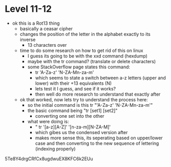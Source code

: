 # Level 11-12

- ok this is a Rot13 thing
    - basically a ceasar cipher
    - changes the position of the letter in the alphabet exactly to its inverse
        - 13 characters over
    - time to do some research on how to get rid of this on linux
        - I guess its going to be with the xxd command (hexdump)
        - maybe with the tr command? (translate or delete characters)
        - some StackOverflow page states this command:
            - tr 'A-Za-z' 'N-ZA-Mn-za-m'
            - which seems to state a switch between a-z letters (upper and lower) with their +13 equivalents (N)
            - lets test it I guess, and see if it works?
            - then well do more research to understand that exactly after
    - ok that worked, now lets try to understand the process here:
        - so the initial command is this tr "'A-Za-z' 'N-ZA-Mn-za-m'"
        - the basic command being "tr [set1] [set2]"
            - converting one set into the other
        - what were doing is:
            - " tr '[a-z][A-Z]' '[n-za-m][N-ZA-M]'
            - which gibes us the condensed version after
            - makes more sense this, its seperating based on upper/lower case and then converting to the new sequence of lettering (indexing properly)

5Te8Y4drgCRfCx8ugdwuEX8KFC6k2EUu
    
